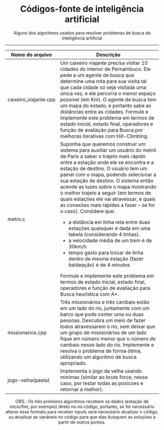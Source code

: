 <div align="center">
  <h1>Códigos-fonte de inteligência artificial</h1>
  <p>Alguns dos algoritmos usados para resolver problemas de busca da inteligência artificial</p>
  <hr>

  Nome do arquivo | Descrição
  ---|---
  caixeiro_viajante.cpp | Um caixeiro viajante precisa visitar 10 cidades do interior de Pernambuco. Ele pede a um agente de busca que determine uma rota para sua visita tal que cada cidade só seja visitada uma única vez, e ele percorra o menor espaço possível (em Km). O agente de busca tem um mapa do estado, e portanto sabe as distâncias entre as cidades. Formule e implemente este problema em termos de estado inicial, estado final, operadores e função de avaliação para Busca por melhoras iterativas com Hill-Climbing.
  metro.c | Suponha que queremos construir um sistema para auxiliar um usuário do metrô de Paris a saber o trajeto mais rápido entre a estação onde ele se encontra e a estação de destino. O usuário tem um painel com o mapa, podendo selecionar a sua estação de destino. O sistema então acende as luzes sobre o mapa mostrando o melhor trajeto a seguir (em termos de quais estações ele vai atravessar, e quais as conexões mais rápidas a fazer – se for o caso). Considere que: <ul><li>a distância em linha reta entre duas estações quaisquer é dada em uma tabela (considerando 4 linhas).</li><li>a velocidade média de um trem é de 30km/h</li><li>tempo gasto para trocar de linha dentro de mesma estação (fazer baldeação) é de 4 minutos</li></ul>Formule e implemente este problema em termos de estado inicial, estado final, operadores e função de avaliação para Busca heurística com A*.
  missionarios.cpp | Três missionários e três canibais estão em um lado do rio, juntamente com um barco que pode conter uma ou duas pessoas. Descubra um meio de fazer todos atravessarem o rio, sem deixar que um grupo de missionários de um lado fique em número menor que o número de canibais nesse lado do rio. Implemente e resolva o problema de forma ótima, utilizando um algoritmo de busca apropriado.
  jogo-velha(pasta) | Implementa o jogo da velha usando minimax (similar ao brute force, nesse caso, por testar todas as posicoes e retornar a melhor).
</div>
<div align="center">
  OBS.: Os três primeiros algoritmos recebem os dados (estação de inicio/fim, por exemplo) direto no no código, portanto, se for necessário alterar esse formato para receber inputs será necessário atualizar o código, ou atualizar as variáveis no código para que elas busquem as soluções a partir de outros pontos.
</div>
